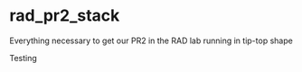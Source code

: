 # rad_pr2_stack
Everything necessary to get our PR2 in the RAD lab running in tip-top shape

Testing
